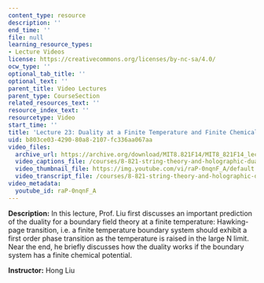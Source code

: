 ```yaml
---
content_type: resource
description: ''
end_time: ''
file: null
learning_resource_types:
- Lecture Videos
license: https://creativecommons.org/licenses/by-nc-sa/4.0/
ocw_type: ''
optional_tab_title: ''
optional_text: ''
parent_title: Video Lectures
parent_type: CourseSection
related_resources_text: ''
resource_index_text: ''
resourcetype: Video
start_time: ''
title: 'Lecture 23: Duality at a Finite Temperature and Finite Chemical Potential'
uid: b803ce03-4290-80a8-2107-fc336aa067aa
video_files:
  archive_url: https://archive.org/download/MIT8.821F14/MIT8_821F14_lec23_300k.mp4
  video_captions_file: /courses/8-821-string-theory-and-holographic-duality-fall-2014/73ef973d3afc50e7a21779ce86ab9723_raP-0nqnF_A.vtt
  video_thumbnail_file: https://img.youtube.com/vi/raP-0nqnF_A/default.jpg
  video_transcript_file: /courses/8-821-string-theory-and-holographic-duality-fall-2014/94f00077cfdcd521b561dc2e9200e36d_raP-0nqnF_A.pdf
video_metadata:
  youtube_id: raP-0nqnF_A
---
```


**Description:** In this lecture, Prof. Liu first discusses an important prediction of the duality for a boundary field theory at a finite temperature: Hawking-page transition, i.e. a finite temperature boundary system should exhibit a first order phase transition as the temperature is raised in the large N limit. Near the end, he briefly discusses how the duality works if the boundary system has a finite chemical potential.

**Instructor:** Hong Liu

